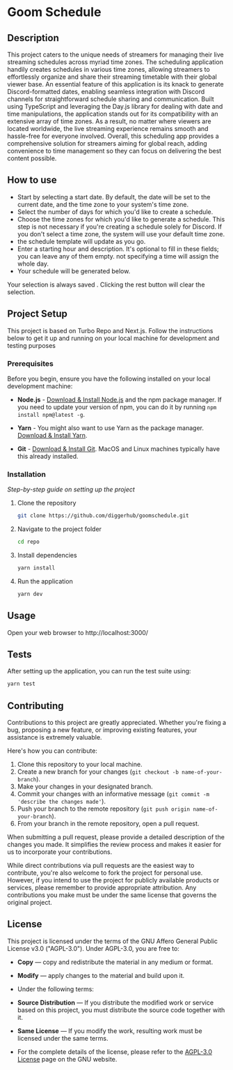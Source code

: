 # Goom Schedule

## Description

This project caters to the unique needs of streamers for managing their live streaming schedules across myriad time zones. 
The scheduling application handily creates schedules in various time zones, allowing streamers to effortlessly organize and share their streaming timetable with their global viewer base. 
An essential feature of this application is its knack to generate Discord-formatted dates, enabling seamless integration with Discord channels for straightforward schedule sharing and communication. 
Built using TypeScript and leveraging the Day.js library for dealing with date and time manipulations, the application stands out for its compatibility with an extensive array of time zones. 
As a result, no matter where viewers are located worldwide, the live streaming experience remains smooth and hassle-free for everyone involved. 
Overall, this scheduling app provides a comprehensive solution for streamers aiming for global reach, adding convenience to time management so they can focus on delivering the best content possible.

## How to use
- Start by selecting a start date. By default, the date will be set to the current date, and the time zone to your system's time zone.
- Select the number of days for which you'd like to create a schedule.
- Choose the time zones for which you'd like to generate a schedule. This step is not necessary if you're creating a schedule solely for Discord. If you don't select a time zone, the system will use your default time zone.
- the schedule template will update as you go.
- Enter a starting hour and description. It's optional to fill in these fields; you can leave any of them empty. not specifying a time will assign the whole day.
- Your schedule will be generated below.

Your selection is always saved .
Clicking the rest button will clear the selection.


##
## Project Setup

This project is based on Turbo Repo and Next.js. Follow the instructions below to get it up and running on your local machine for development and testing purposes

### Prerequisites

Before you begin, ensure you have the following installed on your local development machine:

- **Node.js** - [Download & Install Node.js](https://nodejs.org/en/download/) and the npm package manager. If you need to update your version of npm, you can do it by running `npm install npm@latest -g`.

- **Yarn** - You might also want to use Yarn as the package manager. [Download & Install Yarn](https://classic.yarnpkg.com/en/docs/install/).

- **Git** - [Download & Install Git](https://git-scm.com/downloads). MacOS and Linux machines typically have this already installed.

### Installation

*Step-by-step guide on setting up the project*

1. Clone the repository
    ```bash
    git clone https://github.com/diggerhub/goomschedule.git
    ```
2. Navigate to the project folder
    ```bash
    cd repo
    ```
3. Install dependencies
    ```bash
    yarn install
    ```
4. Run the application
    ```bash
    yarn dev
    ```

## Usage

Open your web browser to http://localhost:3000/

## Tests

After setting up the application, you can run the test suite using:

```bash
yarn test
```

## Contributing
Contributions to this project are greatly appreciated. Whether you're fixing a bug, proposing a new feature, or improving existing features, your assistance is extremely valuable.

Here's how you can contribute:
1. Clone this repository to your local machine.
2. Create a new branch for your changes (`git checkout -b name-of-your-branch`).
3. Make your changes in your designated branch.
4. Commit your changes with an informative message (`git commit -m 'describe the changes made'`).
5. Push your branch to the remote repository (`git push origin name-of-your-branch`).
6. From your branch in the remote repository, open a pull request.

When submitting a pull request, please provide a detailed description of the changes you made. 
It simplifies the review process and makes it easier for us to incorporate your contributions.

While direct contributions via pull requests are the easiest way to contribute, you're also welcome to fork the project for personal use. 
However, if you intend to use the project for publicly available products or services, please remember to provide appropriate attribution. 
Any contributions you make must be under the same license that governs the original project.

## License

This project is licensed under the terms of the GNU Affero General Public License v3.0 ("AGPL-3.0").
Under AGPL-3.0, you are free to:

- **Copy** — copy and redistribute the material in any medium or format.
- **Modify** — apply changes to the material and build upon it.
  
- Under the following terms:
- **Source Distribution** — If you distribute the modified work or service based on this project, you must distribute the source code together with it.
- **Same License** — If you modify the work, resulting work must be licensed under the same terms.
- 
  For the complete details of the license, please refer to the [AGPL-3.0 License](https://www.gnu.org/licenses/agpl-3.0.html) page on the GNU website.
